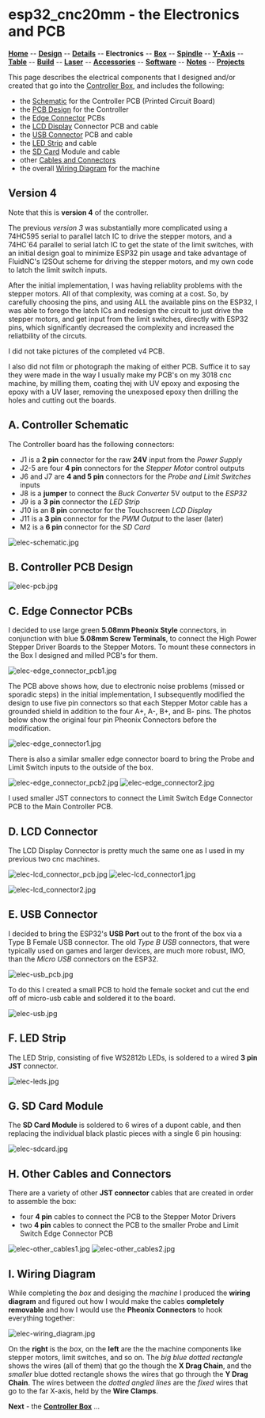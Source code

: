 # esp32_cnc20mm - the Electronics and PCB

**[Home](readme.md)** --
**[Design](design.md)** --
**[Details](details.md)** --
**Electronics** --
**[Box](box.md)** --
**[Spindle](spindle.md)** --
**[Y-Axis](y_axis.md)** --
**[Table](table.md)** --
**[Build](build.md)** --
**[Laser](laser.md)** --
**[Accessories](accessories.md)** --
**[Software](software.md)** --
**[Notes](notes.md)** --
**[Projects](projects.md)**

This page describes the electrical components that I designed
and/or created that go into the [Controller Box](box.md), and includes the following:

- the [Schematic](#a-controler-schematic) for the Controller PCB (Printed Circuit Board)
- the [PCB Design](#b-controller-pcb-design) for the Controller
- the [Edge Connector](#c-edge-connector-pcbs) PCBs
- the [LCD Display](#d-lcd-connector) Connector PCB and cable
- the [USB Connector](#e-usb-connector) PCB and cable
- the [LED Strip](#f-led-strip) and cable
- the [SD Card](#g-sd_card_module) Module and cable
- other [Cables and Connectors](#h-other-cables-and-connectors)
- the overall [Wiring Diagram](#i-wiring-diagram) for the machine



## Version 4

Note that this is **version 4** of the controller.

The previous *version 3* was substantially more complicated
using a 74HC595 serial to parallel latch IC to drive
the stepper motors, and a 74HC`64 parallel to serial
latch IC to get the state of the limit switches, with
an initial design goal to minimize ESP32 pin usage and
take advantage of FluidNC's I2SOut scheme for driving
the stepper motors, and my own code to latch the limit
switch inputs.

After the initial implementation, I was having reliablity
problems with the stepper motors.  All of that complexity,
was coming at a cost.  So, by carefully choosing the pins,
and using ALL the available pins on the ESP32, I was able to
forego the latch ICs and redesign the circuit to just drive
the stepper motors, and get input from the limit switches,
directly with ESP32 pins, which significantly decreased the
complexity and increased the reliatbility of the circuts.

I did not take pictures of the completed v4 PCB.

I also did not film or photograph the making of either PCB.
Suffice it to say they were made in the way I usually make
my PCB's on my 3018 cnc machine, by milling them, coating
thej with UV epoxy and exposing the epoxy with a UV laser,
removing the unexposed epoxy then drilling the holes and
cutting out the boards.



## A. Controller Schematic

The Controller board has the following connectors:

- J1 is a **2 pin** connector for the raw **24V** input from the *Power Supply*
- J2-5 are four **4 pin** connectors for the *Stepper Motor* control outputs
- J6 and J7 are **4 and 5 pin** connectors for the *Probe and Limit Switches* inputs
- J8 is a **jumper** to connect the *Buck Converter* 5V output to the *ESP32*
- J9 is a **3 pin** connector the *LED Strip*
- J10 is an **8 pin** connector for the Touchscreen *LCD Display*
- J11 is a **3 pin** connector for the *PWM Output* to the laser (later)
- M2 is a **6 pin** connector for the *SD Card*

![elec-schematic.jpg](images/elec-schematic.jpg)



## B. Controller PCB Design

![elec-pcb.jpg](images/elec-pcb.jpg)



## C. Edge Connector PCBs

I decided to use large green **5.08mm Pheonix Style** connectors, in
conjunction with blue **5.08mm Screw Terminals**, to connect
the High Power Stepper Driver Boards to the Stepper Motors.
To mount these connectors in the Box I
designed and milled PCB's for them.

![elec-edge_connector_pcb1.jpg](images/elec-edge_connector_pcb1.jpg)

The PCB above shows how, due to electronic noise problems
(missed or sporadic steps) in the initial implementation,
I subsequently modified the design to use five pin connectors
so that each Stepper Motor cable has
a grounded shield in addition to the four A+, A-, B+, and B- pins.
The photos below show the original four pin Pheonix Connectors
before the modification.

![elec-edge_connector1.jpg](images/elec-edge_connector1.jpg)


There is also a similar smaller edge connector board to bring the
Probe and Limit Switch inputs to the outside of the box.

![elec-edge_connector_pcb2.jpg](images/elec-edge_connector_pcb2.jpg)
![elec-edge_connector2.jpg](images/elec-edge_connector2.jpg)

I used smaller JST connectors to connect the Limit Switch Edge
Connector PCB to the Main Controller PCB.



## D. LCD Connector

The LCD Display Connector is pretty much the same one as I used in my previous
two cnc machines.

![elec-lcd_connector_pcb.jpg](images/elec-lcd_connector_pcb.jpg)
![elec-lcd_connector1.jpg](images/elec-lcd_connector1.jpg)

![elec-lcd_connector2.jpg](images/elec-lcd_connector2.jpg)



## E. USB Connector

I decided to bring the ESP32's **USB Port** out to the front of the box
via a Type B Female USB connector.  The old *Type B USB* connectors,
that were typically used on games and larger devices, are much
more robust, IMO, than the *Micro USB* connectors on the ESP32.

![elec-usb_pcb.jpg](images/elec-usb_pcb.jpg)

To do this I created a small PCB to hold the female socket and
cut the end off of micro-usb cable and soldered it to the board.

![elec-usb.jpg](images/elec-usb.jpg)



## F. LED Strip

The LED Strip, consisting of five WS2812b LEDs, is soldered to a
wired **3 pin JST** connector.

![elec-leds.jpg](images/elec-leds.jpg)



## G. SD Card Module

The **SD Card Module** is soldered to 6 wires of a dupont cable,
and then replacing the individual black plastic pieces with a single
6 pin housing:

![elec-sdcard.jpg](images/elec-sdcard.jpg)


## H. Other Cables and Connectors

There are a variety of other **JST connector** cables that
are created in order to assemble the box:

- four **4 pin** cables to connect the PCB to the Stepper Motor Drivers
- two **4 pin** cables to connect the PCB to the smaller Probe and Limit Switch Edge Connector PCB

![elec-other_cables1.jpg](images/elec-other_cables1.jpg)
![elec-other_cables2.jpg](images/elec-other_cables2.jpg)


## I. Wiring Diagram

While completing the *box* and desiging the *machine* I produced the **wiring diagram** and
figured out how I would make the cables **completely removable** and how I would use the
**Pheonix Connectors** to hook everything together:

![elec-wiring_diagram.jpg](images/elec-wiring_diagram.jpg)

On the **right** is the *box*, on the **left** are the the machine components like stepper motors,
limit switches, and so on. The *big blue dotted rectangle* shows the wires (all of them) that
go the though the **X Drag Chain**, and the *smaller* blue dotted rectangle shows the wires
that go through the **Y Drag Chain**.   The wires between the *dotted angled lines* are the
*fixed* wires that go to the far X-axis, held by the **Wire Clamps**.



**Next** - the [**Controller Box**](box.md) ...
